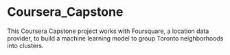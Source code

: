 # Coursera_Capstone
This Coursera Capstone project works with Foursquare, a location data provider, to build a machine learning model to group Toronto neighborhoods into clusters.
